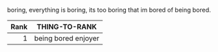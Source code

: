 boring, everything is boring, its too boring that im bored of being bored.

| Rank | THING-TO-RANK                    |
|-----:|----------------------------------|
|     1|  being bored enjoyer             |
